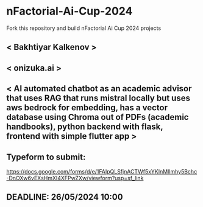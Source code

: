 # nFactorial-Ai-Cup-2024
Fork this repository and build nFactorial Ai Cup 2024 projects 

## < Bakhtiyar Kalkenov >

## < onizuka.ai >

## < AI automated chatbot as an academic advisor that uses RAG that runs mistral locally but uses aws bedrock for embedding, has a vector database using Chroma out of PDFs (academic handbooks), python backend with flask, frontend with simple flutter app >


## Typeform to submit:
https://docs.google.com/forms/d/e/1FAIpQLSfjnACTWf5xYKInMllmhy5Bchc-DnOXw6vEXsHmXI4XFPwZXw/viewform?usp=sf_link

## DEADLINE: 26/05/2024 10:00
